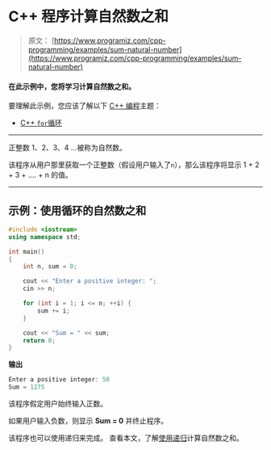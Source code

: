 # C++ 程序计算自然数之和

> 原文： [https://www.programiz.com/cpp-programming/examples/sum-natural-number](https://www.programiz.com/cpp-programming/examples/sum-natural-number)

#### 在此示例中，您将学习计算自然数之和。

要理解此示例，您应该了解以下 [C++ 编程](/cpp-programming "C++ tutorial")主题：

*   [C++ `for`循环](/cpp-programming/for-loop) 

* * *

正整数 1、2、3、4 ...被称为自然数。

该程序从用户那里获取一个正整数（假设用户输入了`n`），那么该程序将显示 1 + 2 + 3 + .... + n 的值。

* * *

## 示例：使用循环的自然数之和

```cpp
#include <iostream>
using namespace std;

int main()
{
    int n, sum = 0;

    cout << "Enter a positive integer: ";
    cin >> n;

    for (int i = 1; i <= n; ++i) {
        sum += i;
    }

    cout << "Sum = " << sum;
    return 0;
}
```

**输出**

```cpp
Enter a positive integer: 50
Sum = 1275
```

该程序假定用户始终输入正数。

如果用户输入负数，则显示 **Sum = 0** 并终止程序。

该程序也可以使用递归来完成。 查看本文，了解[使用递归](/cpp-programming/examples/natural-number-sum-recursion "C++ find sum of natural numbers using recursion")计算自然数之和。
